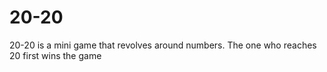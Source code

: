 # 20-20
20-20 is a mini game that revolves around numbers. The one who reaches 20 first wins the game
